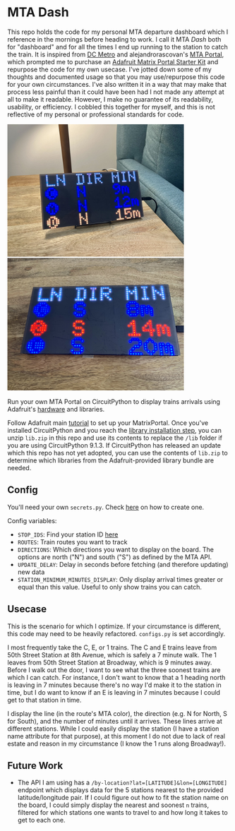 # MTA Dash

This repo holds the code for my personal MTA departure dashboard which I reference in the mornings before heading to work. I call it MTA _Dash_ both for "dashboard" and for all the times I end up running to the station to catch the train. It is inspired from [DC Metro](https://github.com/metro-sign/dc-metro) and alejandrorascovan's [MTA Portal](https://github.com/alejandrorascovan/mta-portal/), which prompted me to purchase an [Adafruit Matrix Portal Starter Kit](https://www.adafruit.com/product/4812) and repurpose the code for my own usecase. I've jotted down some of my thoughts and documented usage so that you may use/repurpose this code for your own circumstances. I've also written it in a way that may make that process less painful than it could have been had I not made any attempt at all to make it readable. However, I make no guarantee of its readability, usability, or efficiency. I cobbled this together for myself, and this is not reflective of my personal or professional standards for code. 

<img src="IMG_4992.jpeg" alt="Adafruit MatrixPortal LED RGB board featuring soonest C, A, and D northbound trains and arrival times" width=400 />

<img src="IMG_4991.jpeg" alt="Adafruit MatrixPortal LED RGB board featuring soonest C and 2 southbound trains and arrival times" width=400 />

Run your own MTA Portal on CircuitPython to display trains arrivals using Adafruit's [hardware](https://www.adafruit.com/product/4812) and libraries.

Follow Adafruit main [tutorial](https://learn.adafruit.com/adafruit-matrixportal-m4) to set up your MatrixPortal. Once you've installed CircuitPython and you reach the [library installation step](https://learn.adafruit.com/adafruit-matrixportal-m4/circuitpython-setup), you can unzip `lib.zip` in this repo and use its contents to replace the `/lib` folder if you are using CircuitPython 9.1.3. If CircuitPython has released an update which this repo has not yet adopted, you can use the contents of `lib.zip` to determine which libraries from the Adafruit-provided library bundle are needed. 

## Config

You'll need your own `secrets.py`. Check [here](https://learn.adafruit.com/adafruit-matrixportal-m4/internet-connect) on how to create one.

Config variables:

- `STOP_IDS`: Find your station ID [here](https://github.com/jonthornton/MTAPI/blob/master/data/stations.json)
- `ROUTES`: Train routes you want to track
- `DIRECTIONS`: Which directions you want to display on the board. The options are north ("N") and south ("S") as defined by the MTA API.
- `UPDATE_DELAY`: Delay in seconds before fetching (and therefore updating) new data
- `STATION_MINIMUM_MINUTES_DISPLAY`: Only display arrival times greater or equal than this value. Useful to only show trains you can catch.

## Usecase

This is the scenario for which I optimize. If your circumstance is different, this code may need to be heavily refactored. `configs.py` is set accordingly.

I most frequently take the C, E, or 1 trains. The C and E trains leave from 50th Street Station at 8th Avenue, which is safely a 7 minute walk. The 1 leaves from 50th Street Station at Broadway, which is 9 minutes away. Before I walk out the door, I want to see what the three soonest trains are which I can catch. For instance, I don't want to know that a 1 heading north is leaving in 7 minutes because there's no way I'd make it to the station in time, but I do want to know if an E is leaving in 7 minutes because I could get to that station in time. 

I display the line (in the route's MTA color), the direction (e.g. N for North, S for South), and the number of minutes until it arrives. These lines arrive at different stations. While I could easily display the station (I have a station name attribute for that purpose), at this moment I do not due to lack of real estate and reason in my circumstance (I know the 1 runs along Broadway!).

## Future Work
* The API I am using has a `/by-location?lat=[LATITUDE]&lon=[LONGITUDE]` endpoint which displays data for the 5 stations nearest to the provided latitude/longitude pair. If I could figure out how to fit the station name on the board, I could simply display the nearest and soonest `n` trains, filtered for which stations one wants to travel to and how long it takes to get to each one. 
